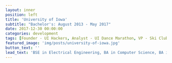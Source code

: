 ```yaml
---
layout: inner
position: left
title: 'University of Iowa'
subtitle: "Bachelor's: August 2013 - May 2017"
date: 2017-12-30 00:00:00
categories: development
tags: [Founder - UI Hackers, Analyst - UI Dance Marathon, VP - Ski Club, ACM, UI Symphony Orchestra, Summer abroad in San Sebastián]
featured_image: 'img/posts/university-of-iowa.jpg'
button_text: ''
lead_text: 'BSE in Electrical Engineering, BA in Computer Science, BA in Music, Mathematics minor, and University Honors'
---
```

